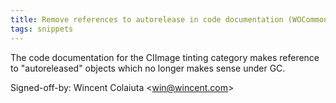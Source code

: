 ```yaml
---
title: Remove references to autorelease in code documentation (WOCommon, 1f3635b)
tags: snippets
---
```


The code documentation for the CIImage tinting category makes reference to "autoreleased" objects which no longer makes sense under GC.

Signed-off-by: Wincent Colaiuta &lt;win@wincent.com&gt;
